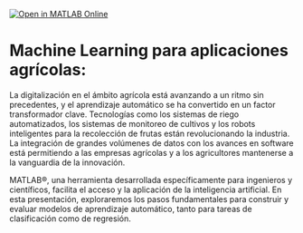 [![Open in MATLAB Online](https://www.mathworks.com/images/responsive/global/open-in-matlab-online.svg)](https://matlab.mathworks.com/open/github/v1?repo=gabyarellano/MachineLearningAgriculture)
# Machine Learning para aplicaciones agrícolas:

La digitalización en el ámbito agrícola está avanzando a un ritmo sin precedentes, y el aprendizaje automático se ha convertido en un factor transformador clave. Tecnologías como los sistemas de riego automatizados, los sistemas de monitoreo de cultivos y los robots inteligentes para la recolección de frutas están revolucionando la industria. La integración de grandes volúmenes de datos con los avances en software está permitiendo a las empresas agrícolas y a los agricultores mantenerse a la vanguardia de la innovación.

MATLAB®, una herramienta desarrollada específicamente para ingenieros y científicos, facilita el acceso y la aplicación de la inteligencia artificial. En esta presentación, exploraremos los pasos fundamentales para construir y evaluar modelos de aprendizaje automático, tanto para tareas de clasificación como de regresión.


